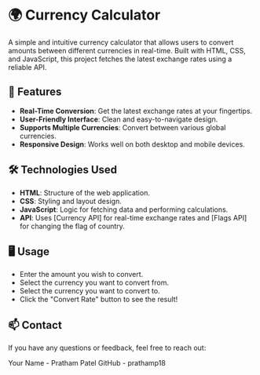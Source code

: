 # 🌍 Currency Calculator

A simple and intuitive currency calculator that allows users to convert amounts between different currencies in real-time. Built with HTML, CSS, and JavaScript, this project fetches the latest exchange rates using a reliable API.

## 🚀 Features

- **Real-Time Conversion**: Get the latest exchange rates at your fingertips.
- **User-Friendly Interface**: Clean and easy-to-navigate design.
- **Supports Multiple Currencies**: Convert between various global currencies.
- **Responsive Design**: Works well on both desktop and mobile devices.

## 🛠️ Technologies Used

- **HTML**: Structure of the web application.
- **CSS**: Styling and layout design.
- **JavaScript**: Logic for fetching data and performing calculations.
- **API**: Uses [Currency API] for real-time exchange rates and [Flags API] for changing the flag of country.

## 🖥️ Usage
- Enter the amount you wish to convert.
- Select the currency you want to convert from.
- Select the currency you want to convert to.
- Click the "Convert Rate" button to see the result!

## 📫 Contact
If you have any questions or feedback, feel free to reach out:

Your Name - Pratham Patel
GitHub - prathamp18
